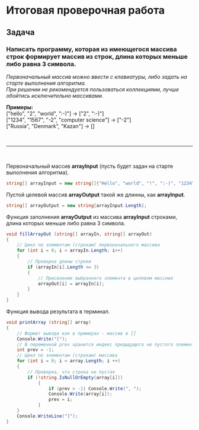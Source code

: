 # Итоговая проверочная работа

## **Задача**

### Написать программу, которая из имеющегося массива строк формирует массив из строк, длина которых меньше либо равна 3 символа.
*Первоначальный массив можно ввести с клавиатуры, либо задать на старте выполнения алгоритма.*
<br>
*При решении не рекомендуется пользоваться коллекциями, лучше обойтись исключительно массивами.*

**Примеры:** 
<br>
["hello", "2", "world", ":-)"] -> ["2", ":-)"]
<br>
["1234", "1567", "-2", "computer science"] -> ["-2"]
<br>
["Russia", "Denmark", "Kazan"] -> []

<br>

___
<br>

Первоначальный массив **arrayInput** (пусть будет задан на старте выполнения алгоритма).

```c#
string[] arrayInput = new string[]{"Hello", "world", "!", ":-)", "1234", "-2", "computer science", "RU", "Russia"};
```

Пустой целевой массив **arrayOutput** такой же длинны, как **arrayInput**.
```c#
string[] arrayOutput = new string[arrayInput.Length];
```

Функция заполнения **arrayOutput** из массива **arrayInput** строками, длина которых меньше либо равна 3 символа.
```c#
void fillArrayOut (string[] arrayIn, string[] arrayOut)
{
    // Цикл по элементам (строкам) первоначального массива
    for (int i = 0; i < arrayIn.Length; i++)
    {
        // Проверка длины строки
        if (arrayIn[i].Length <= 3)
        {
            // Присвоение выбранного элемента в целевом массиве
            arrayOut[i] = arrayIn[i];
        }
    }
}
```

Функция вывода результата в терминал.
```c#
void printArray (string[] array)
{  
    // Формат вывода как в примерах - массив в []
    Console.Write("[");
    // В переменной prev хранится индекс предыдущого не пустого элемента (строки)
    int prev = -1;
    // Цикл по элементам (строкам) массива
    for (int i = 0; i < array.Length; i ++)
    {
        // Проверка, что строка не пустая
        if (!string.IsNullOrEmpty(array[i]))
            {
                if (prev > -1) Console.Write(", ");
                Console.Write(array[i]);
                prev = i;
            }
    }
    Console.WriteLine("]");
}
```

